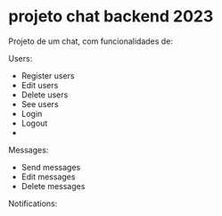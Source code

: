# projeto chat backend 2023
Projeto de um chat, com funcionalidades de:

Users:
* Register users
* Edit users
* Delete users
* See users
* Login
* Logout
* 

  Messages:
  * Send messages
  * Edit messages
  * Delete messages
  
 
  Notifications:

